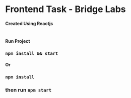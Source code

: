 # Frontend Task - Bridge Labs

#### Created Using Reactjs
#

#### Run Project

### `npm install && start`

#### Or

### `npm install`
### then run `npm start`

